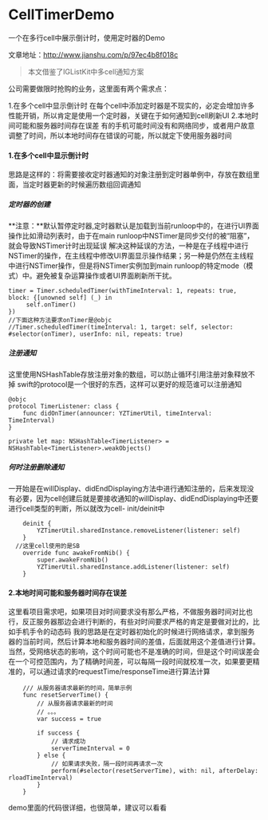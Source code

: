 # CellTimerDemo

一个在多行cell中展示倒计时，使用定时器的Demo

文章地址：http://www.jianshu.com/p/97ec4b8f018c

>本文借鉴了IGListKit中多cell通知方案

公司需要做限时抢购的业务，这里面有两个需求点：

1.在多个cell中显示倒计时
在每个cell中添加定时器是不现实的，必定会增加许多性能开销，所以肯定是使用一个定时器，关键在于如何通知到cell刷新UI
2.本地时间可能和服务器时间存在误差
有的手机可能时间没有和网络同步，或者用户故意调整了时间，所以本地时间存在错误的可能，所以就定下使用服务器时间

#### 1.在多个cell中显示倒计时
思路是这样的：将需要接收定时器通知的对象注册到定时器单例中，存放在数组里面，当定时器更新的时候遍历数组回调通知
##### 定时器的创建
**注意：**默认暂停定时器,定时器默认是加载到当前runloop中的，在进行UI界面操作比如滑动列表时，由于在main runloop中NSTimer是同步交付的被“阻塞”，就会导致NSTimer计时出现延误
解决这种延误的方法，一种是在子线程中进行NSTimer的操作，在主线程中修改UI界面显示操作结果；另一种是仍然在主线程中进行NSTimer操作，但是将NSTimer实例加到main runloop的特定mode（模式）中。避免被复杂运算操作或者UI界面刷新所干扰。
```
timer = Timer.scheduledTimer(withTimeInterval: 1, repeats: true, block: {[unowned self] (_) in
     self.onTimer()
})
//下面这种方法要求onTimer是@objc
//Timer.scheduledTimer(timeInterval: 1, target: self, selector: #selector(onTimer), userInfo: nil, repeats: true) 
```
##### 注册通知
这里使用NSHashTable存放注册对象的数组，可以防止循环引用注册对象释放不掉
swift的protocol是一个很好的东西，这样可以更好的规范谁可以注册通知
```
@objc
protocol TimerListener: class {
    func didOnTimer(announcer: YZTimerUtil, timeInterval: TimeInterval)
}
```
```
private let map: NSHashTable<TimerListener> = NSHashTable<TimerListener>.weakObjects()
```
##### 何时注册删除通知
一开始是在willDisplay、didEndDisplaying方法中进行通知注册的，后来发现没有必要，因为cell创建后就是要接收通知的willDisplay、didEndDisplaying中还要进行cell类型的判断，所以就改为cell- init/deinit中
```
    deinit {
        YZTimerUtil.sharedInstance.removeListener(listener: self)
    }
  //这里cell使用的是SB
    override func awakeFromNib() {
        super.awakeFromNib()
        YZTimerUtil.sharedInstance.addListener(listener: self)
    }
```
#### 2.本地时间可能和服务器时间存在误差
这里看项目需求吧，如果项目对时间要求没有那么严格，不做服务器时间对比也行，反正服务器那边会进行判断的，有些对时间要求严格的肯定是要做对比的，比如手机手令的动态码
我的思路是在定时器初始化的时候进行网络请求，拿到服务器的当前时间，然后计算本地和服务器时间的差值，后面就用这个差值进行计算。当然，受网络状态的影响，这个时间可能也不是准确的时间，但是这个时间误差会在一个可控范围内，为了精确时间差，可以每隔一段时间就校准一次，如果要更精准的，可以通过请求的requestTime/responseTime进行算法计算
```
    /// 从服务器请求最新的时间，简单示例
    func resetServerTime() {
        // 从服务器请求最新的时间
        // 。。。
        var success = true
        
        if success {
            // 请求成功
            serverTimeInterval = 0
        } else {
            // 如果请求失败，隔一段时间再请求一次
            perform(#selector(resetServerTime), with: nil, afterDelay: rloadTimeInterval)
        }
    }
```
demo里面的代码很详细，也很简单，建议可以看看
